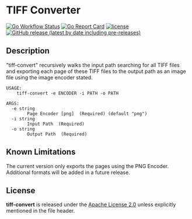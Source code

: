 # TIFF Converter
[![Go Workflow Status](https://github.com/wintermi/tiff-convert/workflows/Go/badge.svg)](https://github.com/wintermi/tiff-convert/actions/workflows/go.yml)
[![Go Report Card](https://goreportcard.com/badge/github.com/wintermi/tiff-convert)](https://goreportcard.com/report/github.com/wintermi/tiff-convert)
[![license](https://img.shields.io/github/license/wintermi/tiff-convert.svg)](https://github.com/wintermi/tiff-convert/blob/main/LICENSE)
[![GitHub release (latest by date including pre-releases)](https://img.shields.io/github/v/release/wintermi/tiff-convert?include_prereleases)](https://github.com/wintermi/tiff-convert/releases)


## Description
"tiff-convert" recursively walks the input path searching for all TIFF files and exporting each page of these TIFF files to the output path as an image file using the image encoder stated.

```
USAGE:
    tiff-convert -e ENCODER -i PATH -o PATH

ARGS:
  -e string
    	Page Encoder [png]  (Required) (default "png")
  -i string
    	Input Path  (Required)
  -o string
    	Output Path  (Required)
```

## Known Limitations
The current version only exports the pages using the PNG Encoder.  Additional formats will be added in a future release.


## License
**tiff-convert** is released under the [Apache License 2.0](https://github.com/wintermi/tiff-convert/blob/main/LICENSE) unless explicitly mentioned in the file header.

